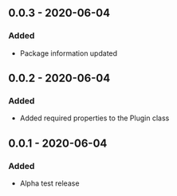 ## 0.0.3 - 2020-06-04
### Added
- Package information updated

## 0.0.2 - 2020-06-04
### Added
- Added required properties to the Plugin class

## 0.0.1 - 2020-06-04
### Added
- Alpha test release